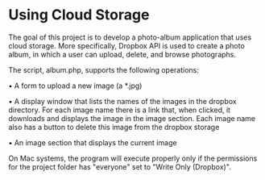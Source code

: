 # Using Cloud Storage
The goal of this project is to develop a photo-album application that uses cloud storage. More specifically, Dropbox API is used to create a photo album, in which a user can upload, delete, and browse photographs.

The script, album.php, supports the following operations:

• A form to upload a new image (a *.jpg)

•	A display window that lists the names of the images in the dropbox directory. For each image name there is a link that, when clicked, it downloads and displays the image in the image section. Each image name also has a button to delete this image from the dropbox storage

•	An image section that displays the current image

On Mac systems, the program will execute properly only if the permissions for the project folder has "everyone" set to "Write Only (Dropbox)".
